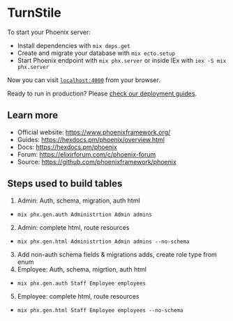 # TurnStile

To start your Phoenix server:

  * Install dependencies with `mix deps.get`
  * Create and migrate your database with `mix ecto.setup`
  * Start Phoenix endpoint with `mix phx.server` or inside IEx with `iex -S mix phx.server`

Now you can visit [`localhost:4000`](http://localhost:4000) from your browser.

Ready to run in production? Please [check our deployment guides](https://hexdocs.pm/phoenix/deployment.html).

## Learn more

  * Official website: https://www.phoenixframework.org/
  * Guides: https://hexdocs.pm/phoenix/overview.html
  * Docs: https://hexdocs.pm/phoenix
  * Forum: https://elixirforum.com/c/phoenix-forum
  * Source: https://github.com/phoenixframework/phoenix


## Steps used to build tables

1. Admin: Auth, schema, migration, auth html 
  - `mix phx.gen.auth Administrtion Admin admins`  
2. Admin: complete html, route resources 
  - `mix phx.gen.html Administrtion Admin admins --no-schema`
3. Add non-auth schema fields & migrations adds, create role type from enum
4. Employee: Auth, schema, migrtion, auth html 
  - `mix phx.gen.auth Staff Employee employees`
5. Employee: complete html, route resources 
  - `mix phx.gen.html Staff Employee employees --no-schema`
